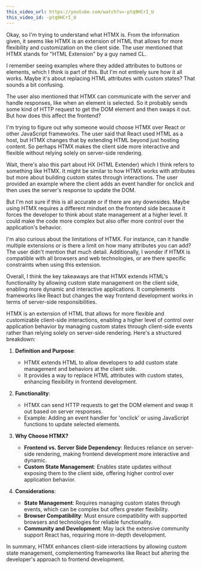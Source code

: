 ```yaml
---
this_video_url: https://youtube.com/watch?v=-ptq9HCrI_U
this_video_id: -ptq9HCrI_U
---
```

<think>
Okay, so I'm trying to understand what HTMX is. From the information given, it seems like HTMX is an extension of HTML that allows for more flexibility and customization on the client side. The user mentioned that HTMX stands for "HTML Extension" by a guy named CL. 

I remember seeing examples where they added attributes to buttons or elements, which I think is part of this. But I'm not entirely sure how it all works. Maybe it's about replacing HTML attributes with custom states? That sounds a bit confusing.

The user also mentioned that HTMX can communicate with the server and handle responses, like when an element is selected. So it probably sends some kind of HTTP request to get the DOM element and then swaps it out. But how does this affect the frontend?

I'm trying to figure out why someone would choose HTMX over React or other JavaScript frameworks. The user said that React used HTML as a host, but HTMX changes that by extending HTML beyond just hosting content. So perhaps HTMX makes the client side more interactive and flexible without relying solely on server-side rendering.

Wait, there's also this part about HX (HTML Extender) which I think refers to something like HTMX. It might be similar to how HTMX works with attributes but more about building custom states through interactions. The user provided an example where the client adds an event handler for onclick and then uses the server's response to update the DOM.

But I'm not sure if this is all accurate or if there are any downsides. Maybe using HTMX requires a different mindset on the frontend side because it forces the developer to think about state management at a higher level. It could make the code more complex but also offer more control over the application's behavior.

I'm also curious about the limitations of HTMX. For instance, can it handle multiple extensions or is there a limit on how many attributes you can add? The user didn't mention that much detail. Additionally, I wonder if HTMX is compatible with all browsers and web technologies, or are there specific constraints when using this extension.

Overall, I think the key takeaways are that HTMX extends HTML's functionality by allowing custom state management on the client side, enabling more dynamic and interactive applications. It complements frameworks like React but changes the way frontend development works in terms of server-side responsibilities.
</think>

HTMX is an extension of HTML that allows for more flexible and customizable client-side interactions, enabling a higher level of control over application behavior by managing custom states through client-side events rather than relying solely on server-side rendering. Here's a structured breakdown:

1. **Definition and Purpose**:
   - HTMX extends HTML to allow developers to add custom state management and behaviors at the client side.
   - It provides a way to replace HTML attributes with custom states, enhancing flexibility in frontend development.

2. **Functionality**:
   - HTMX can send HTTP requests to get the DOM element and swap it out based on server responses.
   - Example: Adding an event handler for 'onclick' or using JavaScript functions to update selected elements.

3. **Why Choose HTMX?**
   - **Frontend vs. Server Side Dependency**: Reduces reliance on server-side rendering, making frontend development more interactive and dynamic.
   - **Custom State Management**: Enables state updates without exposing them to the client side, offering higher control over application behavior.

4. **Considerations**:
   - **State Management**: Requires managing custom states through events, which can be complex but offers greater flexibility.
   - **Browser Compatibility**: Must ensure compatibility with supported browsers and technologies for reliable functionality.
   - **Community and Development**: May lack the extensive community support React has, requiring more in-depth development.

In summary, HTMX enhances client-side interactions by allowing custom state management, complementing frameworks like React but altering the developer's approach to frontend development.

